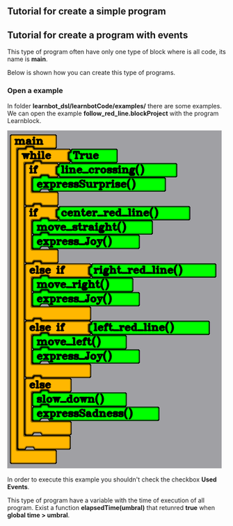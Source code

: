 ## Tutorial for create a simple program


## Tutorial for create a program with events

This type of program often have only one type of block where is all code,
 its name is __main__.

Below is shown how you can create this type of programs.

### Open a example

In folder __learnbot_dsl/learnbotCode/examples/__ there are some examples. We can open the example __follow_red_line.blockProject__ with the program Learnblock.

![Program for the LearnBot follow the red lines](/doc/img/follow_red_line.png)

In order to execute this example you shouldn't check the checkbox __Used Events__.

This type of program have a variable with the time of execution of all program. Exist a function __elapsedTime(umbral)__ that retunred __true__ when __global time > umbral__.

